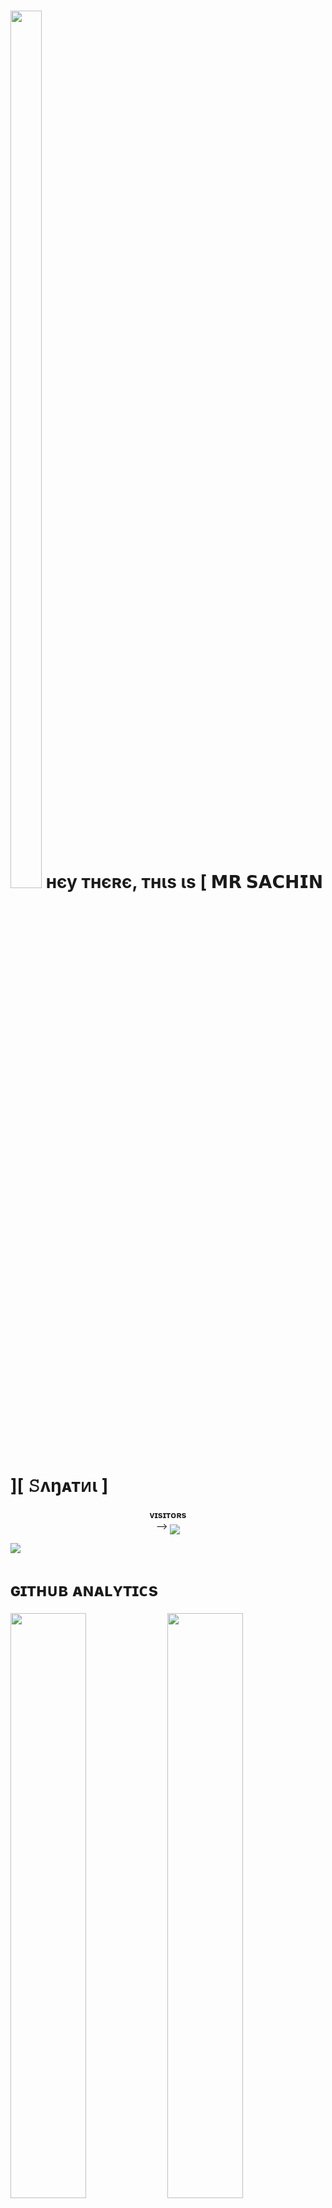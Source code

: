 <h1> <img  style="align-item" :"center" src="https://telegra.ph/file/6fce2ee2a3d990d2894cf.jpg" width="50px" height="60%"> нєу тнєʀє, тнιѕ ιѕ [ 𝗠𝗥 𝗦𝗔𝗖𝗛𝗜𝗡 ][ 𝚂ʌŋᴀᴛᴎɩ ] ‌</h1>
<p align="center">
    <b>ᴠɪsɪᴛᴏʀs</b><br>
 -->    <img align="middle" src="https://profile-counter.glitch.me/SachinxSanatani/count.svg" />
</p>

[<img src="https://telegra.ph/file/175cbf81c97b2a9469115.jpg"/>](https://github.com/SachinxSanatani)

        
<h1> ɢɪᴛʜᴜʙ ᴀɴᴀʟʏᴛɪᴄs </h1>

[<img src="https://github-readme-stats.vercel.app/api?username=SachinxSanatani&count_private=true&show_icons=true&theme=chartreuse-dark&custom_title=What%27s+the+craic?&include_all_commits=true&hide_border=true&bg_color=000000" width="49%">](https://github.com/SachinxSanatani)  [<img src="https://github-readme-streak-stats.herokuapp.com/?user=itzshukla&theme=chartreuse-dark&hide_border=True&bg_color=000000" width="49%">](https://github.com/SachinxSanatani)

[<img src="https://github.com/SachinxSanatani/SachinxSanatani/blob/master/resources/hr.gif"/>](https://github.com/SachinxSanatani)

<h1> <img src="https://te.legra.ph/file/1f5f400d5a16ae3a89343.jpg" width="70px" style="border-radius: 50%"> ᴄᴏɴᴛᴀᴄᴛ ᴍᴇ </h1>

[<img src="https://te.legra.ph/file/3f6810f790713b26fe826.jpg" width="60px">](https://tg://openmessage?user_id=5059737154) [<img src="https://te.legra.ph/file/2a7a17fc66a8f5fe785c3.jpg" width="60px">](https://github.com/SachinxSanatani) 







## Connect with Me

[![Github](https://img.shields.io/badge/-Github-181717?style=for-the-badge&logo=Github&logoColor=white)](https://github.com/SachinxSanatani)
[![Telegram](https://img.shields.io/badge/Telegram-2CA5E0?style=for-the-badge&logo=telegram&logoColor=white)](https://telegram.me/SHREE_SANATANI)

## My Stats

![GitHub stats](https://github-readme-stats.vercel.app/api?username=SachinxSanatani&show_icons=true&theme=radical)
![Top Languages](https://github-readme-stats.vercel.app/api/top-langs/?username=SachinxSanatani&layout=compact&theme=midnight-purple&hide=Css)

![Visitors](https://visitor-badge.laobi.icu/badge?page_id=SachinxSanatani)
